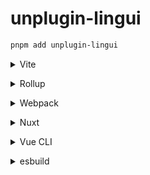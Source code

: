 # unplugin-lingui

```bash
pnpm add unplugin-lingui
```

<details>
<summary>Vite</summary><br>

```ts
// vite.config.ts
import Lingui from 'unplugin-lingui/vite'

export default defineConfig({
  plugins: [Lingui()],
})
```

<br></details>

<details>
<summary>Rollup</summary><br>

```ts
// rollup.config.js
import Lingui from 'unplugin-lingui/rollup'

export default {
  plugins: [Lingui()],
}
```

<br></details>

<details>
<summary>Webpack</summary><br>

```ts
// webpack.config.js
module.exports = {
  /* ... */
  plugins: [require('unplugin-lingui/webpack')()],
}
```

<br></details>

<details>
<summary>Nuxt</summary><br>

```ts
// nuxt.config.js
export default defineNuxtConfig({
  modules: [
    [
      'unplugin-lingui/nuxt',
      {
        /* options */
      },
    ],
  ],
})
```

> This module works for both Nuxt 2 and [Nuxt Vite](https://github.com/nuxt/vite)

<br></details>

<details>
<summary>Vue CLI</summary><br>

```ts
// vue.config.js
module.exports = {
  configureWebpack: {
    plugins: [require('unplugin-lingui/webpack')()],
  },
}
```

<br></details>

<details>
<summary>esbuild</summary><br>

```ts
// esbuild.config.js
import { build } from 'esbuild'
import Lingui from 'unplugin-lingui/esbuild'

build({
  plugins: [Lingui()],
})
```

<br></details>
